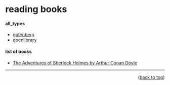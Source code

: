 <a name="topage"></a>

# reading books

#### all_types
* [gutenberg](https://www.gutenberg.org/)
* [openlibrary](https://openlibrary.org/)


#### list of books
* [The Adventures of Sherlock Holmes by Arthur Conan Doyle](https://www.gutenberg.org/ebooks/1661)


-----

<p align="right">(<a href="#topage">back to top</a>)</p>
<br/>
<br/>
